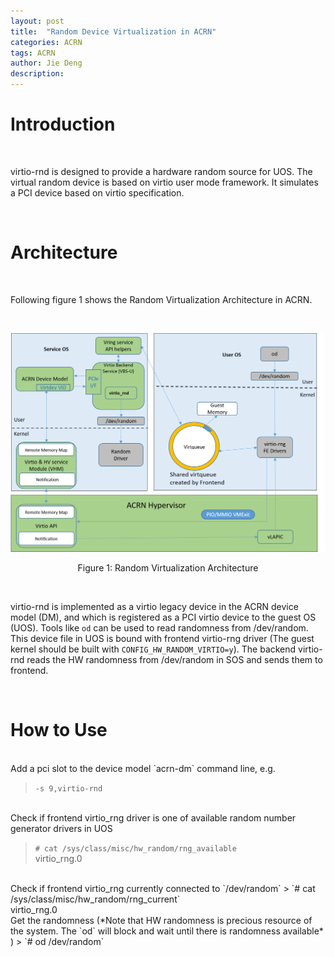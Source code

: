 ```yaml
---
layout: post
title:  "Random Device Virtualization in ACRN"
categories: ACRN
tags: ACRN
author: Jie Deng
description: 
---
```


# Introduction 
<br>

virtio-rnd is designed to provide a hardware random source for UOS. The virtual random device is based on virtio user mode framework. It simulates a PCI device based on virtio specification.

<br>

# Architecture
<br>

Following figure 1 shows the Random Virtualization Architecture in ACRN.

<br>

![random_architecture](/assets/images/acrn-vtrnd/random_architecture.png)
<p align="center">Figure 1: Random Virtualization Architecture</p>

<br>


virtio-rnd is implemented as a virtio legacy device in the ACRN device model (DM), and which is registered as a PCI virtio device to the guest OS (UOS). Tools like `od` can be used to read randomness from /dev/random. This device file in UOS is bound with frontend virtio-rng driver (The guest kernel should be built with `CONFIG_HW_RANDOM_VIRTIO=y`). The backend virtio-rnd reads the HW randomness from /dev/random in SOS and sends them to frontend.

<br>

# How to Use

<br>
Add a pci slot to the device model `acrn-dm` command line, e.g.

> `-s 9,virtio-rnd`

<br>
Check if frontend virtio_rng driver is one of available random number generator drivers in UOS

> `# cat /sys/class/misc/hw_random/rng_available` <br> virtio_rng.0

<br>
Check if frontend virtio_rng currently connected to `/dev/random`
> `# cat /sys/class/misc/hw_random/rng_current` <br> virtio_rng.0

<br>
Get the randomness (*Note that HW randomness is precious resource of the system. The `od` will block and wait until there is randomness available*  )
> `# od /dev/random`
